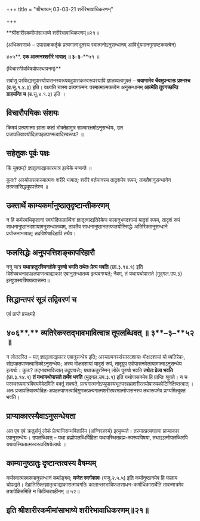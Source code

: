 +++
title = "श्रीभाष्यम् 03-03-21 शरीरेभावाधिकरणम्"

+++


**श्रीशारीरकमीमांसाभाष्ये शरीरेभावाधिकरणम्॥२१॥

(अधिकरणार्थः – उपासककर्तृकं प्रत्यगात्मभूतस्य स्वात्मनोऽनुसन्धानम् आविर्भूयमानगुणाष्टकवत्वेन)

४०५**. **एक आत्मनश्शरीरे भावात् ॥ ३**–**३**–**५१ ॥

(विचारणीयविषयोपस्थापनम्)**

सर्वासु परविद्यासूपास्योपासनस्वरूपवदुपासकस्वरूपस्यापि ज्ञातव्यत्वमुक्तं – **त्रयाणामेव चैवमुपन्यासः प्रश्नश्च** (ब्र.सू.१.४.३) इति। वक्ष्यति चास्य प्रत्यगात्मनः परमात्मात्मकत्वेन अनुसन्धानम् **आत्मेति तूपगच्छन्ति ग्राहयन्ति च** (ब्र.सू.४.१.३) इति ।

## विचारौपयिकः संशयः

किमयं प्रत्यगात्मा ज्ञाता कर्ता भोक्तेहामुत्र सञ्चारक्षमोऽनुसन्धेयः, उत प्रजापतिवाक्योदितापहतपाप्मत्वादिस्वरूपः? ॥

## सहेतुकः पूर्वः पक्षः

किं युक्तम्? ज्ञातृत्वाद्याकारमात्र इत्येके मन्यन्ते ॥

कुतः? अस्योपासकस्यात्मनः शरीरे भावात्; शरीरे वर्तमानस्य तादृशमेव रूपम्; तावतैवानुसन्धानेन तत्फलसिद्ध्युपपत्तेश्च ॥

## उक्तार्थे काम्यकर्मानुष्ठातृदृष्टान्तीकरणम्

न हि कर्मस्वधिकृतानां स्वर्गादिफलार्थिनां ज्ञातृत्वाद्यतिरेकेण फलानुभवदशायां यादृशं रूपम्, तादृशं रूपं साधनानुष्ठानदशायामनुसन्धातव्यम्, तावतैव साधनानुष्ठानतत्फलयोस्सिद्धेः अतिरिक्तानुसन्धाने प्रयोजनाभावात्; तदविशेषादिहापि तथैव।

## फलसिद्धेः अनुपपत्तिशङ्कापरिहारौ

ननु चात्र **यथाक्रतुरस्मिन्लोके पुरुषो भवति तथेतः प्रेत्य भवति** (छां.३.१४.१) इति विशेषवचनादपहतपाप्मत्वाद्याकार एवानुसन्धातव्य इत्यवगम्यते; नैवम्, तं यथायथोपासते (मुद्गल.उप.३) इत्युपास्यविषयत्वात्तस्य॥

## सिद्धान्तपरं सूत्रं तद्विवरणं च

एवं प्राप्ते प्रचक्ष्महे

## ४०६**.** व्यतिरेकस्तद्भावभावित्वान्न तूपलब्धिवत् ॥ ३**–**३**–**५२ ॥

न त्वेतदस्ति – यत् ज्ञातृत्वाद्याकार एवानुसन्धेय इति; अस्यात्मनस्संसारदशायाः मोक्षदशायां यो व्यतिरेकः, सोऽपहतपाप्मत्वादिकोऽनुसन्धेयः; अस्य मोक्षदशायां यादृशं रूपं, तादृग्रूप एवोपासनवेलायामात्माऽनुसन्धेय इत्यर्थः। कुतः? तद्भावभावित्वात् तद्रूपापत्तेः; यथाक्रतुरस्मिन् लोके पुरुषो भवति **तथेतः प्रेत्य भवति** (छा.३.१४.१) **तं यथायथोपासते तथैव भवति** (मुद्गल.उप.३.१) इति यथोपासनमेव हि प्राप्तिः श्रूयते। न च परस्वरूपमात्रविषयमेवेदमिति वक्तुं शक्यते, प्रत्यगात्मनोऽप्युपास्यभूतपरब्रह्मशरीरतयोपास्यकोटिनिक्षिप्तत्वात् । अतः प्रजापतिवाक्योदित-अपहतपाप्मत्वादिगुणकप्रत्यगात्मशरीरपरमात्मोपासनस्य तथारूपमेव प्राप्यमित्युक्तं भवति।

## प्राप्याकारस्यैवाऽनुसन्धेयता

अत एव एवं क्रतुर्हामुं लोकं प्रेत्याभिसम्भवितास्मि (अग्निरहस्यं) इत्युच्यते। तस्मात्प्रत्यगात्मा प्राप्याकार एवानुसन्धेयः। उपलब्धिवत् – यथा ब्रह्मोपलब्धिर्विहिता यथावस्थितब्रह्म-स्वरूपविषया, तथाऽऽत्मोपलब्धिरपि यथावस्थितात्मस्वरूपविषयेत्यर्थः ।

## काम्यानुष्ठातुः दृष्टान्तत्वस्य वैषम्यम्

कर्मस्वात्मस्वरूपानुसन्धानं कर्माङ्गम्; **यजेत स्वर्गकामः** (यजु.२.५.५) इति कर्मानुष्ठानमेव हि फलाय चोपद्यते। देहातिरिक्तज्ञातृत्वाद्याकारात्मावगतिः कालान्तरभाविफलसाधन-कर्माधिकारार्थेति तावन्मात्रमेव तत्रापेक्षितमिति न किञ्चिदपहीनम् ॥ ५२॥

## इति श्रीशारीरकमीमांसाभाष्ये शरीरेभावाधिकरणम्॥२१॥


